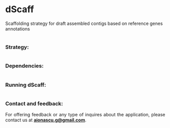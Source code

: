 # dScaff
Scaffolding strategy for draft assembled contigs based on reference genes annotations

<div align="justify">

#
#
### Strategy:





#
#
### Dependencies:



#
#
### Running dScaff:


#
#
### Contact and feedback:

For offering feedback or any type of inquires about the application, please contact us at **aionascu.g@gmail.com**.  


</div>
